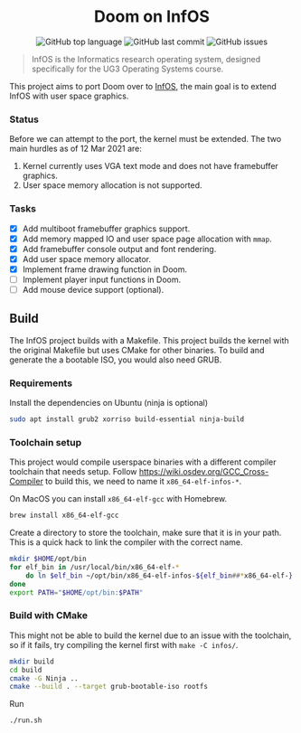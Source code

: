 <h1 align="center">Doom on InfOS</h1>
<p align="center">
    <img alt="GitHub top language" src="https://img.shields.io/github/languages/top/nankeen/infos?style=for-the-badge">
    <img alt="GitHub last commit" src="https://img.shields.io/github/last-commit/nankeen/infos?style=for-the-badge">
    <img alt="GitHub issues" src="https://img.shields.io/github/issues/nankeen/infos-doom?style=for-the-badge">
</p>

> InfOS is the Informatics research operating system, designed specifically for the UG3 Operating Systems course.

This project aims to port Doom over to [InfOS](https://github.com/tspink/infos), the main goal is to extend InfOS with user space graphics.

### Status

Before we can attempt to the port, the kernel must be extended.
The two main hurdles as of 12 Mar 2021 are:

1. Kernel currently uses VGA text mode and does not have framebuffer graphics.
2. User space memory allocation is not supported.

### Tasks

- [x] Add multiboot framebuffer graphics support.
- [x] Add memory mapped IO and user space page allocation with `mmap`.
- [x] Add framebuffer console output and font rendering.
- [x] Add user space memory allocator.
- [x] Implement frame drawing function in Doom.
- [ ] Implement player input functions in Doom.
- [ ] Add mouse device support (optional).

## Build

The InfOS project builds with a Makefile.
This project builds the kernel with the original Makefile but uses CMake for other binaries.
To build and generate the a bootable ISO, you would also need GRUB.

### Requirements

Install the dependencies on Ubuntu (ninja is optional)

```bash
sudo apt install grub2 xorriso build-essential ninja-build
```

### Toolchain setup

This project would compile userspace binaries with a different compiler toolchain that needs setup.
Follow https://wiki.osdev.org/GCC_Cross-Compiler to build this, we need to name it `x86_64-elf-infos-*`.

On MacOS you can install `x86_64-elf-gcc` with Homebrew.

```bash
brew install x86_64-elf-gcc
```

Create a directory to store the toolchain, make sure that it is in your path.
This is a quick hack to link the compiler with the correct name.

```bash
mkdir $HOME/opt/bin
for elf_bin in /usr/local/bin/x86_64-elf-*
    do ln $elf_bin ~/opt/bin/x86_64-elf-infos-${elf_bin##*x86_64-elf-}
done
export PATH="$HOME/opt/bin:$PATH"
```

### Build with CMake

This might not be able to build the kernel due to an issue with the toolchain, so if it fails, try compiling the kernel first with `make -C infos/`.

```bash
mkdir build
cd build
cmake -G Ninja ..
cmake --build . --target grub-bootable-iso rootfs
```

Run
```bash
./run.sh
```
